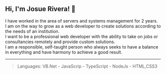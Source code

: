 ## Hi, I'm Josue Rivera! 👋

I have worked in the area of servers and systems management for 2 years. <br>
I am on the way to grow as a web developer to create solutions according to the needs of an institution.<br>
I want to be a professional web developer with the ability to take on jobs or consultancies remotely and provide custom solutions.<br>
I am a responsible, self-taught person who always seeks to have a balance in everything and have harmony to achieve a good result.

---
> Languages: VB.Net - JavaScrip - TypeScript - NodeJs - HTML,CSS3 

